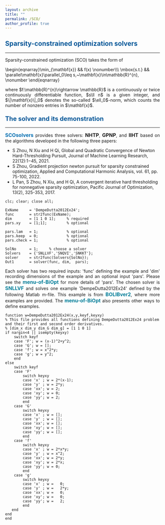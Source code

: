 ```yaml
---
layout: archive
title: ""   
permalink: /SCO/
author_profile: true
---
```


<style>
a:link {
  text-decoration: none;
}

a:visited {
  text-decoration: none;
}

a:hover {
  text-decoration: underline;
}

a:active {
  text-decoration: underline;
}
</style>

##  <span style="color:#015697"><b> Sparsity-constrained optimization solvers</b></span> 
---
Sparsity-constrained optimization (SCO) takes the form of

\begin{eqnarray}\min_{\mathbf{x}} &&   f(x) \nonumber\\\\\\
\mbox{s.t.} && \parallel\mathbf{x}\parallel_0\leq s,~\mathbf{x}\in\mathbb{R}^{n}, \nonumber
\end{eqnarray}
<div style="text-align:justify;">
where  $f:\mathbb{R}^{n}\rightarrow \mathbb{R}$ is a continuously or twice continuously differentiable function, $s\ll n$ is a given integer, and $\|\mathbf{x}\|_0$ denotes the so-called $\ell_0$-norm, which counts the number of nonzero entries in $\mathbf{x}$.
</div>
 
### <span style="color:#015697"><b style="font-size:20px">The solver and its demonstration</b></span> 
---

<div style="text-align:justify;">
<a style="font-size: 16px; font-weight: bold;color:#006DB0" href="https://github.com/ShenglongZhou/CSpack" target="_blank">SCOsolvers</a> provides three solvers:  <b style="font-size:16px">NHTP</b>, <b style="font-size:16px">GPNP</b>, and  <b style="font-size:16px">IIHT</b> based on the algorithms developed in the following three papers:
</div>

- S  Zhou, N  Xiu and H  Qi, [Global and Quadratic Convergence of Newton Hard-Thresholding Pursuit](https://jmlr.org/papers/v22/19-026.html), Journal of Machine Learning Research, 22(12):1−45, 2021.
- S  Zhou, [Gradient projection newton pursuit for sparsity constrained optimization](https://www.sciencedirect.com/science/article/pii/S1063520322000458), Applied and Computational Harmonic Analysis, vol. 61, pp. 75-100, 2022.
- L Pan, S Zhou, N Xiu, and H Qi, [A convergent iterative hard thresholding for nonnegative sparsity optimization](http://www.yokohamapublishers.jp/online2/oppjo/vol13/p325.html), Pacific Journal of Optimization, 13(2), 325-353, 2017.


<p style="line-height: 1;"></p>

```
clc; clear; close all; 

ExName     = 'DempeDutta2012Ex24'; 
func       = str2func(ExName);
dim        = [1 1 0 1];     % required
pars.xy    = [1;1];         % optional

pars.lam   = 1;             % optional
pars.keep  = 0;             % optional 
pars.check = 1;             % optional

SolNo      = 1;     % choose a solver
Solvers    = {'SNLLVF','SNQVI','SNKKT'}; 
solver     = str2func(Solvers{SolNo});  
Out1       = solver(func, dim,  pars);
```

<div style="text-align:justify;">
Each solver has two required inputs: 'func' defining the example and 'dim' recording dimensions of the example and an optional input 'pars'. Please see the <a style="font-size: 16px; font-weight: bold; color:#007D98" href="\files\menu-of-BiOpt.pdf" target="_blank">menu-of-BiOpt</a> for more details of 'pars'. The chosen solver is <span style="color:#007D98"><b style="font-size:16px">SNLLVF</b></span> and solves one example 'DempeDutta2012Ex24' defined by the following Matlab m-file. This example is from <a style="font-size: 16px; font-weight: bold; color:#007D98"  href="https://biopt.github.io/bolib/" target="_blank">BOLIBver2</a>, where more examples are provided. The <a style="font-size: 16px; font-weight: bold; color:#007D98" href="\files\menu-of-BiOpt.pdf" target="_blank">menu-of-BiOpt</a> also presents other ways to define examples.
</div>

<p style="line-height: 1;"></p>

```
function w=DempeDutta2012Ex24(x,y,keyf,keyxy)
% This file provides all functions defining DempeDutta2012Ex24 problem and their first and second order derivatives.
% [dim_x dim_y dim_G dim_g] = [1 1 0 1]
if nargin<4 || isempty(keyxy)
    switch keyf
    case 'F'; w = (x-1)^2+y^2;
    case 'G'; w = []; 
    case 'f'; w = x^2*y;      
    case 'g'; w = y^2; 
    end    
else
    switch keyf
    case 'F'
        switch keyxy
        case 'x' ; w = 2*(x-1);         
        case 'y' ; w = 2*y;        
        case 'xx'; w = 2;
        case 'xy'; w = 0;
        case 'yy'; w = 2;
        end 
    case 'G'  
        switch keyxy
        case 'x' ; w = [];    
        case 'y' ; w = [];      
        case 'xx'; w = [];
        case 'xy'; w = [];
        case 'yy'; w = [];
        end           
    case 'f'   
        switch keyxy
        case 'x' ; w = 2*x*y;    
        case 'y' ; w = x^2;          
        case 'xx'; w = 2*y;
        case 'xy'; w = 2*x;
        case 'yy'; w = 0;
        end           
    case 'g'   
        switch keyxy
        case 'x' ; w =   0;  
        case 'y' ; w =   2*y;         
        case 'xx'; w =   0;  
        case 'xy'; w =   0;  
        case 'yy'; w =   2; 
        end        
   end   
end
end
```
 
